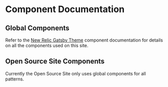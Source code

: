 # Component Documentation

## Global Components

Refer to the [New Relic Gatsby Theme](https://github.com/newrelic/gatsby-theme-newrelic/blob/develop/packages/gatsby-theme-newrelic/README.md) component documentation for details on all the components used on this site.

## Open Source Site Components

Currently the Open Source Site only uses global components for all patterns.
